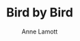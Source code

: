 ---
title: "Bird by Bird"
subtitle: ""
description: ""
layout: book
author: Anne Lamott
started: 2022-07-22
read: 2022-08-01
status: read
rating: 4
color: 
cover: 
pages: 256
link: 
---